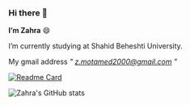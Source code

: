 ### Hi there 👋

<!--
**Zahra1379/Zahra1379** is a ✨ _special_ ✨ repository because its `README.md` (this file) appears on your GitHub profile.

Here are some ideas to get you started:

- 🔭 I’m currently working on ...
- 🌱 I’m currently learning ...
- 👯 I’m looking to collaborate on ...
- 🤔 I’m looking for help with ...
- 💬 Ask me about ...
- 📫 How to reach me: ...
- 😄 Pronouns: ...
- ⚡ Fun fact: ...
-->
**I’m Zahra** :smile:

I’m currently studying at Shahid Beheshti University.

My gmail address  *" z.motamed2000@gmail.com "*

[![Readme Card](https://github-readme-stats.vercel.app/api/pin/?username=Zahra1379&repo=github-readme-stats&show_icons=true&theme=monokai)](https://github.com/anuraghazra/github-readme-stats)

![Zahra's GitHub stats](https://github-readme-stats.vercel.app/api?username=Zahra1379&show_icons=true&theme=monokai)
